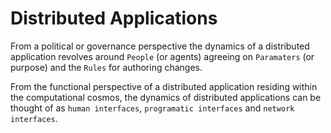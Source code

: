 # Distributed Applications

From a political or governance perspective the dynamics of a distributed application revolves around `People` (or agents) agreeing on `Paramaters` (or purpose) and the `Rules` for authoring changes.

From the functional perspective of a distributed application residing within the computational cosmos, the dynamics of distributed applications can be thought of as <tip content="Hardware such as phone, wearables and web UIs">`human interfaces`</tip>, <tip content="Autonomous code like AI agents, digital twins, smart contracts">`programatic interfaces`</tip> and <tip content ="Embedding environments with attributes like data integrity, provinence tracking and origination">`network interfaces`</tip>.
